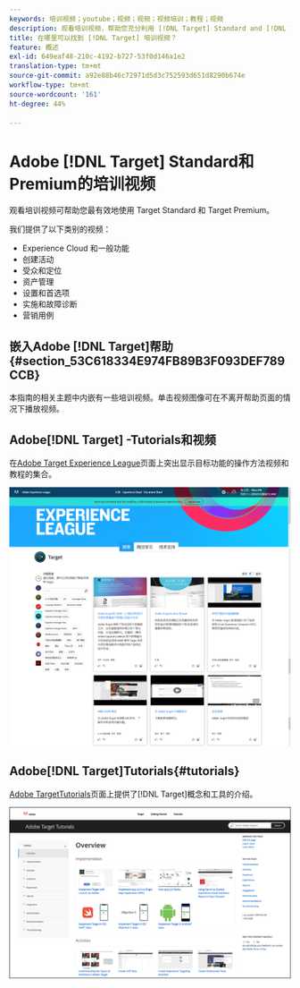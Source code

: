 ```yaml
---
keywords: 培训视频；youtube；视频；视频；视频培训；教程；视频
description: 观看培训视频，帮助您充分利用 [!DNL Target] Standard and [!DNL Target] 高级。
title: 在哪里可以找到 [!DNL Target] 培训视频？
feature: 概述
exl-id: 649eaf48-210c-4192-b727-53f0d146a1e2
translation-type: tm+mt
source-git-commit: a92e88b46c72971d5d3c752593d651d8290b674e
workflow-type: tm+mt
source-wordcount: '161'
ht-degree: 44%

---
```


# Adobe [!DNL Target] Standard和Premium的培训视频

观看培训视频可帮助您最有效地使用 Target Standard 和 Target Premium。

我们提供了以下类别的视频：

* Experience Cloud 和一般功能
* 创建活动
* 受众和定位
* 资产管理
* 设置和首选项
* 实施和故障诊断
* 营销用例

## 嵌入Adobe [!DNL Target]帮助{#section_53C618334E974FB89B3F093DEF789CCB}

本指南的相关主题中内嵌有一些培训视频。单击视频图像可在不离开帮助页面的情况下播放视频。

## Adobe[!DNL Target] -Tutorials和视频

在[Adobe Target Experience League](https://guided.adobe.com/#recommended/solutions/target)页面上突出显示目标功能的操作方法视频和教程的集合。

![Experience League 视频](/help/c-intro/assets/experience-league.png)

## Adobe[!DNL Target]Tutorials{#tutorials}

[Adobe TargetTutorials](https://experienceleague.adobe.com/docs/target-learn/tutorials/overview.html)页面上提供了[!DNL Target]概念和工具的介绍。

![Adobe Target 教程](/help/c-intro/assets/adobe-target-tutorials-new.png)
